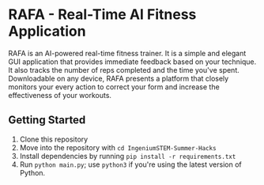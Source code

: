 # RAFA - Real-Time AI Fitness Application
RAFA is an AI-powered real-time fitness trainer. It is a simple and elegant GUI application that provides immediate feedback based on your technique. It also tracks the number of reps completed and the time you've spent. Downloadable on any device, RAFA presents a platform that closely monitors your every action to correct your form and increase the effectiveness of your workouts.

## Getting Started
1. Clone this repository
2. Move into the repository with `cd IngeniumSTEM-Summer-Hacks`
3. Install dependencies by running `pip install -r requirements.txt` 
5. Run `python main.py`; use `python3` if you're using the latest version of Python.
